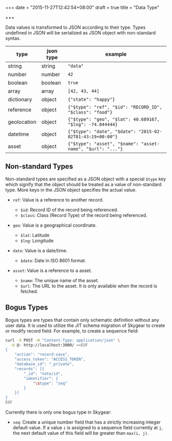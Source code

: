 +++
date = "2015-11-27T12:42:54+08:00"
draft = true
title = "Data Type"

+++

Data values is transformed to JSON according to their type. Types undefined
in JSON will be serialized as JSON object with non-standard syntax.

|type|json type|example|
|---|---|---|
|string|string|`"data"`|
|number|number|`42`|
|boolean|boolean|`true`|
|array|array|`[42, 43, 44]`|
|dictionary|object|`{"state": "happy"}`|
|reference|object|`{"$type": "ref", "$id": "RECORD_ID", "$class": "food"}`|
|geolocation|object|`{"$type": "geo", "$lat": 40.689167, "$lng": -74.044444}`|
|datetime|object|`{"$type": "date", "$date": "2015-02-02T01:43:19+00:00"}`|
|asset|object|`{"$type": "asset", "$name": "asset-name", "$url": "..."}`|

## Non-standard Types

Non-standard types are specified as a JSON object with a special `$type` key
which signify that the object should be treated as a value of non-standard
type. More keys in the JSON object specifies the actual value.

*   `ref`: Value is a reference to another record.
    *   `$id`: Record ID of the record being referenced.
    *   `$class`: Class (Record Type) of the record being referenced.

*   `geo`: Value is a geographical coordinate.
    *   `$lat`: Latitude
    *   `$lng`: Longitude

*   `date`: Value is a date/time.
    *   `$date`: Date in ISO 8601 format.

*   `asset`: Value is a reference to a asset.
    *   `$name`: The unique name of the asset.
    *   `$url`: The URL to the asset. It is only available when the record is
        fetched.

## Bogus Types

Bogus types are types that contain only schematic definition without any
user data. It is used to utilize the JIT schema migration of Skygear to create
or modify record field. For example, to create a sequence field:

```bash
curl -X POST -H "Content-Type: application/json" \
  -d @- http://localhost:3000/ <<EOF
{
    "action": "record:save",
    "access_token": "ACCESS_TOKEN",
    "database_id": "_private",
    "records": [{
        "_id": "note/id",
        "identifier": {
            "\$type": "seq"
        }
    }]
}
EOF
```

Currently there is only one bogus type in Skygear:

* `seq`: Create a unique number field that has a strictly increasing
  integer default value. If a value `i` is assigned to a sequence field
  currently at `j`, the next default value of this field will be
  greater than `max(i, j)`.

